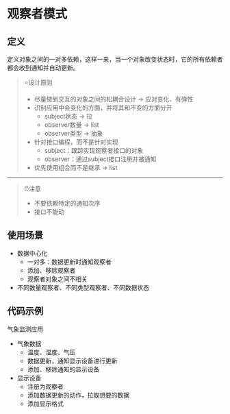 # 观察者模式
## 定义
定义对象之间的一对多依赖，这样一来，当一个对象改变状态时，它的所有依赖者都会收到通知并自动更新。

> ⭐设计原则
> - 尽量做到交互的对象之间的松耦合设计 -> 应对变化、有弹性
> - 识别应用中会变化的方面，并将其和不变的方面分开
>   - subject状态 -> 拉
>   - observer数量 -> list
>   - observer类型 -> 抽象
> - 针对接口编程，而不是针对实现
>   - subject：跟踪实现观察者接口的对象
>   - observer：通过subject接口注册并被通知
> - 优先使用组合而不是继承 -> list
---
> ⏰注意
> - 不要依赖特定的通知次序
> - 接口不能动


## 使用场景
- 数据中心化
  - 一对多：数据更新时通知观察者
  - 添加、移除观察者
  - 观察者对象之间不相关
- 不同数量观察者、不同类型观察者、不同数据状态

## 代码示例
气象监测应用
- 气象数据
  - 温度、湿度、气压
  - 数据更新，通知显示设备进行更新
  - 添加、移除通知的显示设备 
- 显示设备
  - 注册为观察者
  - 添加数据更新的动作，拉取想要的数据
  - 添加显示格式
